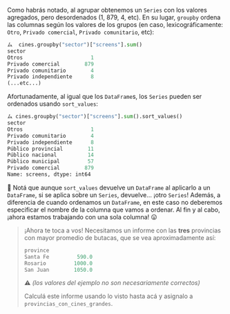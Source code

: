 Como habrás notado, al agrupar obtenemos un `Series` con los valores agregados, pero desordenados (1, 879, 4, etc). En su lugar, `groupby` ordena las columnas según los valores de los grupos (en caso, lexicográficamente: `Otro`, `Privado comercial`, `Privado comunitario`, etc):

```python
ム  cines.groupby("sector")["screens"].sum()
sector
Otros                      1
Privado comercial        879
Privado comunitario        4
Privado independiente      8
(...etc...)
```

Afortunadamente, al igual que los `DataFrame`s, los `Series` pueden ser ordenados usando `sort_values`:

```python
ム cines.groupby("sector")["screens"].sum().sort_values()
sector
Otros                      1
Privado comunitario        4
Privado independiente      8
Público provincial        11
Público nacional          14
Público municipal         57
Privado comercial        879
Name: screens, dtype: int64
```

:eyes: Notá que aunque `sort_values` devuelve un `DataFrame` al aplicarlo a un `DataFrame`,  si se aplica sobre un `Series`, devuelve… ¡otro `Series`! Además, a diferencia de cuando ordenamos un `DataFrame`, en este caso no deberemos especificar el nombre de la columna que vamos a ordenar. Al fin y al cabo, ¡ahora estamos trabajando con una sola columna! 😛

> ¡Ahora te toca a vos! Necesitamos un informe con las **tres** provincias con mayor promedio de butacas, que se vea aproximadamente así: 
> 
> ```python
> province
> Santa Fe         590.0
> Rosario         1000.0
> San Juan        1050.0
> ```
>
> :warning: _(los valores del ejemplo no son necesariamente correctos)_
>
> Calculá este informe usando lo visto hasta acá y asignalo a `provincias_con_cines_grandes`.
> 
